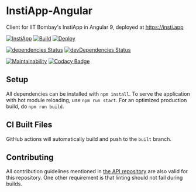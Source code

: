 # InstiApp-Angular
Client for IIT Bombay's InstiApp in Angular 9, deployed at https://insti.app

[![InstiApp](https://insti.app/instiapp-badge-gh.svg)](https://insti.app)
[![Build](https://github.com/wncc/instiapp-angular/workflows/Build/badge.svg)](https://github.com/wncc/instiapp-angular/actions)
[![Deploy](https://github.com/wncc/instiapp-angular/workflows/Deploy/badge.svg)](https://github.com/wncc/instiapp-angular/tree/built)

[![dependencies Status](https://david-dm.org/wncc/instiapp-angular/status.svg)](https://david-dm.org/wncc/instiapp-angular)
[![devDependencies Status](https://david-dm.org/wncc/instiapp-angular/dev-status.svg)](https://david-dm.org/wncc/instiapp-angular?type=dev)

[![Maintainability](https://api.codeclimate.com/v1/badges/894cec445d6507da11dc/maintainability)](https://codeclimate.com/github/wncc/instiapp-angular/maintainability)
[![Codacy Badge](https://api.codacy.com/project/badge/Grade/13a3b7f7ac724c589bab82b14e4f9201)](https://www.codacy.com/gh/wncc/instiapp-angular?utm_source=github.com&amp;utm_medium=referral&amp;utm_content=wncc/instiapp-angular&amp;utm_campaign=Badge_Grade)

## Setup
All dependencies can be installed with `npm install`. To serve the application with hot module reloading, use `npm run start`. For an optimized production build, do `npm run build`.

## CI Built Files
GitHub actions will automatically build and push to the `built` branch.

## Contributing
All contribution guidelines mentioned in [the API repository](https://github.com/wncc/instiapp-api) are also valid for this repository. One other requirement is that linting should not fail during builds.
